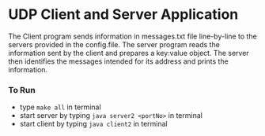 # UDP Client and Server Application

The Client program sends information in messages.txt file line-by-line to the servers provided in the config.file. The server program reads the information sent by the client and prepares a key:value object. The server then identifies the messages intended for its address and prints the information.

### To Run
- type ```make all``` in terminal
- start server by typing ```java server2 <portNo>``` in terminal
- start client by typing ```java client2``` in terminal
